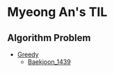 # Myeong An's TIL

## Algorithm Problem
- [Greedy](/Algorithm%20Problem/Greedy/)
  - [Baekjoon_1439](/Algorithm%20Problem/Greedy/Baekjoon_1439.py)
